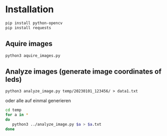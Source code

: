 # Installation

```bash
pip install python-opencv
pip install requests
```

## Aquire images
```bash
python3 aquire_images.py 
```

## Analyze images (generate image coordinates of leds)
```
python3 analyze_image.py temp/20230101_123456/ > data1.txt
```

oder alle auf einmal generieren
```bash
cd temp
for a in *
do
   python3 ../analyze_image.py $a > $a.txt
done
```
